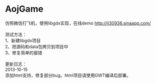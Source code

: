 AojGame
=======
仿照微信打飞机，使用libgdx实现，在线demo  http://lj30936.sinaapp.com/<br>
<br>
测试方法：<br>
1、新建libgdx项目<br>
2、把源码和data包拷贝到项目中<br>
3、修复简单的报错<br>
<br>
更新日志：<br>
2013-10-15<br>
添加html支持，修复部分bug。html项目请使用GWT编译后部署。<br>
